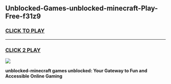 
## Unblocked-Games-unblocked-minecraft-Play-Free-f31z9
<h3>
<a href="https://premium76.site?title=unblocked-minecraft&ref=23A">CLICK TO PLAY</a></h3>
<hr>

<h3>
<a href="https://premium76.site?title=unblocked-minecraft&ref=23A">CLICK 2 PLAY</a>
  
</h3>

<a href="https://premium76.site?title=unblocked-minecraft&ref=23A"><img src="https://clearcache.store/games.png"></a>


**unblocked-minecraft games unblocked: Your Gateway to Fun and Accessible Online Gaming**
